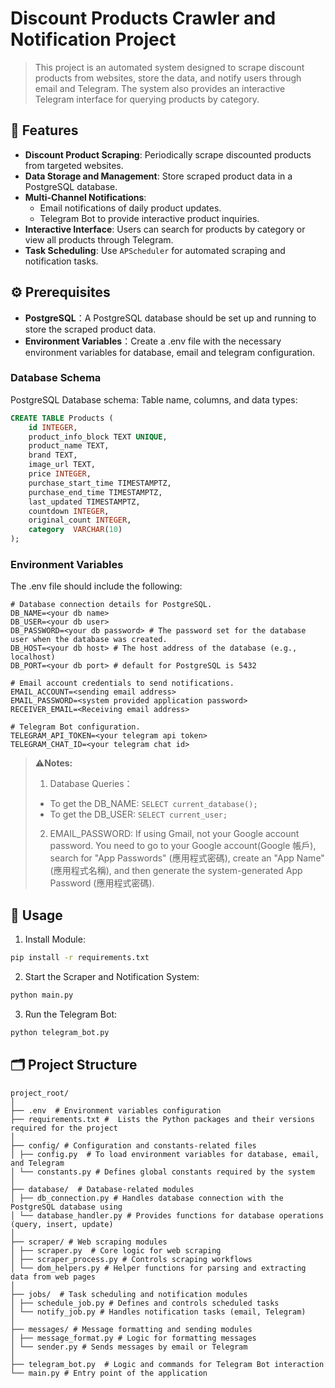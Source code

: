 # **Discount Products Crawler and Notification Project**

> This project is an automated system designed to scrape discount products from websites, store the data, and notify users through email and Telegram. The system also provides an interactive Telegram interface for querying products by category.

## 🎯 **Features**

-   **Discount Product Scraping**: Periodically scrape discounted products from targeted websites.
-   **Data Storage and Management**: Store scraped product data in a PostgreSQL database.
-   **Multi-Channel Notifications**:
    -   Email notifications of daily product updates.
    -   Telegram Bot to provide interactive product inquiries.
-   **Interactive Interface**: Users can search for products by category or view all products through Telegram.
-   **Task Scheduling**: Use `APScheduler` for automated scraping and notification tasks.

## ⚙️ Prerequisites

-   **PostgreSQL**：A PostgreSQL database should be set up and running to store the scraped product data.
-   **Environment Variables**：Create a .env file with the necessary environment variables for database, email and telegram configuration.

### **Database Schema**

PostgreSQL Database schema: Table name, columns, and data types:

```sql
CREATE TABLE Products (
    id INTEGER,
    product_info_block TEXT UNIQUE,
    product_name TEXT,
    brand TEXT,
    image_url TEXT,
    price INTEGER,
    purchase_start_time TIMESTAMPTZ,
    purchase_end_time TIMESTAMPTZ,
    last_updated TIMESTAMPTZ,
    countdown INTEGER,
    original_count INTEGER,
    category  VARCHAR(10)
);
```

### **Environment Variables**

The .env file should include the following:

```env
# Database connection details for PostgreSQL.
DB_NAME=<your db name>
DB_USER=<your db user>
DB_PASSWORD=<your db password> # The password set for the database user when the database was created.
DB_HOST=<your db host> # The host address of the database (e.g., localhost)
DB_PORT=<your db port> # default for PostgreSQL is 5432

# Email account credentials to send notifications.
EMAIL_ACCOUNT=<sending email address>
EMAIL_PASSWORD=<system provided application password>
RECEIVER_EMAIL=<Receiving email address>

# Telegram Bot configuration.
TELEGRAM_API_TOKEN=<your telegram api token>
TELEGRAM_CHAT_ID=<your telegram chat id>
```

> ⚠️**Notes:**
>
> 1. Database Queries：
>
> -   To get the DB_NAME: `SELECT current_database();`
> -   To get the DB_USER: `SELECT current_user;`
>
> 2. EMAIL_PASSWORD: If using Gmail, not your Google account password. You need to go to your Google account(Google 帳戶), search for "App Passwords" (應用程式密碼), create an "App Name" (應用程式名稱), and then generate the system-generated App Password (應用程式密碼).

## 🚀 Usage

1. Install Module:

```bash
pip install -r requirements.txt
```

2. Start the Scraper and Notification System:

```bash
python main.py
```

3. Run the Telegram Bot:

```bash
python telegram_bot.py
```

## 🗂️ Project Structure

```
project_root/
│
├── .env  # Environment variables configuration
├── requirements.txt #  Lists the Python packages and their versions required for the project
│
├── config/ # Configuration and constants-related files
│ ├── config.py  # To load environment variables for database, email, and Telegram
│ └── constants.py # Defines global constants required by the system
│
├── database/  # Database-related modules
│ ├── db_connection.py # Handles database connection with the PostgreSQL database using
│ └── database_handler.py # Provides functions for database operations (query, insert, update)
│
├── scraper/ # Web scraping modules
│ ├── scraper.py  # Core logic for web scraping
│ ├── scraper_process.py # Controls scraping workflows
│ └── dom_helpers.py # Helper functions for parsing and extracting data from web pages
│
├── jobs/  # Task scheduling and notification modules
│ ├── schedule_job.py # Defines and controls scheduled tasks
│ └── notify_job.py # Handles notification tasks (email, Telegram)
│
├── messages/ # Message formatting and sending modules
│ ├── message_format.py # Logic for formatting messages
│ └── sender.py # Sends messages by email or Telegram
│
├── telegram_bot.py  # Logic and commands for Telegram Bot interaction
└── main.py # Entry point of the application
```
